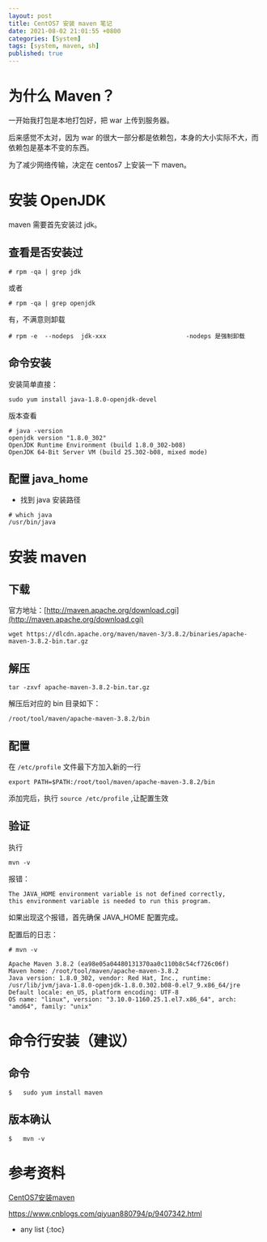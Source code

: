 ```yaml
---
layout: post
title: CentOS7 安装 maven 笔记
date: 2021-08-02 21:01:55 +0800
categories: [System]
tags: [system, maven, sh]
published: true
---
```


# 为什么 Maven？

一开始我打包是本地打包好，把 war 上传到服务器。

后来感觉不太对，因为 war 的很大一部分都是依赖包，本身的大小实际不大，而依赖包是基本不变的东西。

为了减少网络传输，决定在 centos7 上安装一下 maven。

# 安装 OpenJDK

maven 需要首先安装过 jdk。

## 查看是否安装过

```
# rpm -qa | grep jdk   
```

或者

```
# rpm -qa | grep openjdk
```

有，不满意则卸载

```
# rpm -e  --nodeps  jdk-xxx                      -nodeps 是强制卸载
```

## 命令安装

安装简单直接：

```
sudo yum install java-1.8.0-openjdk-devel
```

版本查看

```
# java -version
openjdk version "1.8.0_302"
OpenJDK Runtime Environment (build 1.8.0_302-b08)
OpenJDK 64-Bit Server VM (build 25.302-b08, mixed mode)
```

## 配置 java_home

- 找到 java 安装路径

```
# which java
/usr/bin/java
```

# 安装 maven

## 下载

官方地址：[http://maven.apache.org/download.cgi](http://maven.apache.org/download.cgi)

```
wget https://dlcdn.apache.org/maven/maven-3/3.8.2/binaries/apache-maven-3.8.2-bin.tar.gz
```

## 解压

```
tar -zxvf apache-maven-3.8.2-bin.tar.gz
```

解压后对应的 bin 目录如下：

```
/root/tool/maven/apache-maven-3.8.2/bin
```

## 配置

在 `/etc/profile` 文件最下方加入新的一行

```
export PATH=$PATH:/root/tool/maven/apache-maven-3.8.2/bin
```
 
添加完后，执行 `source /etc/profile` ,让配置生效

## 验证

执行 

```
mvn -v
```

报错：

```
The JAVA_HOME environment variable is not defined correctly,
this environment variable is needed to run this program.
```

如果出现这个报错，首先确保 JAVA_HOME 配置完成。

配置后的日志：

```
# mvn -v

Apache Maven 3.8.2 (ea98e05a04480131370aa0c110b8c54cf726c06f)
Maven home: /root/tool/maven/apache-maven-3.8.2
Java version: 1.8.0_302, vendor: Red Hat, Inc., runtime: /usr/lib/jvm/java-1.8.0-openjdk-1.8.0.302.b08-0.el7_9.x86_64/jre
Default locale: en_US, platform encoding: UTF-8
OS name: "linux", version: "3.10.0-1160.25.1.el7.x86_64", arch: "amd64", family: "unix"
```

# 命令行安装（建议）

## 命令

```
$   sudo yum install maven
```

## 版本确认

```
$   mvn -v
```

# 参考资料

[CentOS7安装maven](https://www.cnblogs.com/ningzijie/p/12832672.html)

https://www.cnblogs.com/qiyuan880794/p/9407342.html

* any list
{:toc}